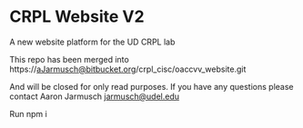 # CRPL Website V2
A new website platform for the UD CRPL lab

This repo has been merged into https://aJarmusch@bitbucket.org/crpl_cisc/oaccvv_website.git

And will be closed for only read purposes. If you have any questions please contact Aaron Jarmusch <jarmusch@udel.edu>

Run 
  npm i
